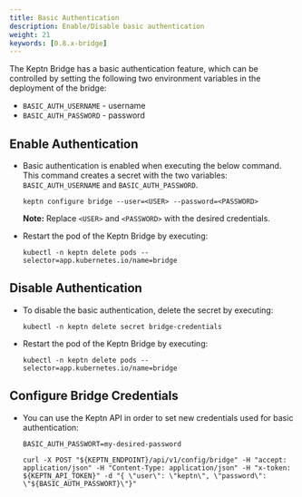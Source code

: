 ```yaml
---
title: Basic Authentication
description: Enable/Disable basic authentication
weight: 21
keywords: [0.8.x-bridge]
---
```


The Keptn Bridge has a basic authentication feature, which can be controlled by setting the following two environment variables in the deployment of the bridge:

* `BASIC_AUTH_USERNAME` - username
* `BASIC_AUTH_PASSWORD` - password

## Enable Authentication

* Basic authentication is enabled when executing the below command. This command creates a secret with the two variables: `BASIC_AUTH_USERNAME` and `BASIC_AUTH_PASSWORD`. 

    ```
    keptn configure bridge --user=<USER> --password=<PASSWORD>
    ```

    **Note:** Replace `<USER>` and `<PASSWORD>` with the desired credentials.

* Restart the pod of the Keptn Bridge by executing:

    ```console
    kubectl -n keptn delete pods --selector=app.kubernetes.io/name=bridge
    ```

## Disable Authentication

* To disable the basic authentication, delete the secret by executing: 

    ```console
    kubectl -n keptn delete secret bridge-credentials
    ```

* Restart the pod of the Keptn Bridge by executing:

    ```console
    kubectl -n keptn delete pods --selector=app.kubernetes.io/name=bridge
    ```
## Configure Bridge Credentials

* You can use the Keptn API in order to set new credentials used for basic authentication:

    ```console
    BASIC_AUTH_PASSWORT=my-desired-password

    curl -X POST "${KEPTN_ENDPOINT}/api/v1/config/bridge" -H "accept: application/json" -H "Content-Type: application/json" -H "x-token: ${KEPTN_API_TOKEN}" -d "{ \"user\": \"keptn\", \"password\": \"${BASIC_AUTH_PASSWORT}\"}"
    ```